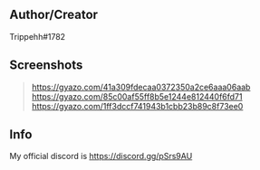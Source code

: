 ## Author/Creator
Trippehh#1782

## Screenshots

>https://gyazo.com/41a309fdecaa0372350a2ce6aaa06aab
>https://gyazo.com/85c00af55ff8b5e1244e812440f6fd71
>https://gyazo.com/1ff3dccf741943b1cbb23b89c8f73ee0

## Info
My official discord is https://discord.gg/pSrs9AU